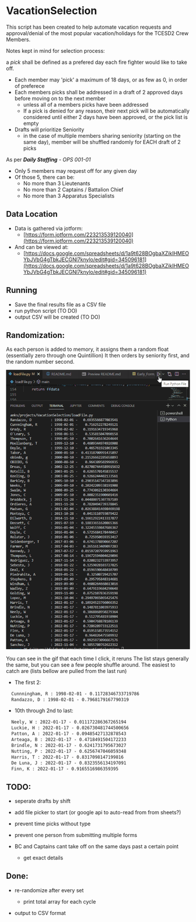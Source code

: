 # VacationSelection

This script has been created to help automate vacation requests and approval/denial of the most popular vacation/holidays for the TCESD2 Crew Members.

Notes kept in mind for selection process:

a _pick_ shall be defined as a prefered day each fire fighter would like to take off.

- Each member may 'pick' a maximum of 18 days, or as few as 0, in order of preferece
- Each members picks shall be addressed in a draft of 2 approved days before moving on to the next member
  - unless all of a members picks have been addressed
  - If a pick is denied for any reason, their next pick will be automatically considered until either 2 days have been approved, or the pick list is empty
- Drafts will prioritize Seniority
  - in the case of multiple members sharing seniority (starting on the same day), member will be shuffled randomly for EACH draft of 2 picks

As per _**Daily Staffing** - OPS 001-01_

- Only 5 members may request off for any given day
- Of those 5, there can be:
  - No more than 3 Lieutenants
  - No more than 2 Captains / Battalion Chief
  - No more than 3 Apparatus Specialists

## Data Location

- Data is gathered via jotform:
  - [https://form.jotform.com/223213539120040](https://form.jotform.com/223213539120040)
- And can be viewed at:
  - [https://docs.google.com/spreadsheets/d/1a9t628BOgbaXZikIHMEOYbJVbG4gTbkJECGNl7knylo/edit#gid=345096181](https://docs.google.com/spreadsheets/d/1a9t628BOgbaXZikIHMEOYbJVbG4gTbkJECGNl7knylo/edit#gid=345096181)

## Running

- Save the final results file as a CSV file
- run python script (TO DO)
- output CSV will be created (TO DO)

## Randomization:

As each person is added to memory, it assigns them a random float (essentially zero through one Quintillion)
It then orders by seniority first, and the random number second.

![randomization demonstration](https://github.com/Brian-Fairbanks/VacationSelection/blob/main/readme/Randomization.gif?raw=true)

You can see in the gif that each time I click, it reruns
The list stays generally the same, but you can see a few people shuffle around. The easiest to catch are
(lists bellow are pulled from the last run)

- The first 2:

```
  Cunnningham, R : 1998-02-01 - 0.11728346733719786
  Randazzo, D : 1998-02-01 - 0.7968179167790319
```

- 10th through 2nd to last:

```
  Neely, W : 2022-01-17 - 0.011172286367265194
  Luckie, H : 2022-01-17 - 0.026730481744500656
  Patton, A : 2022-01-17 - 0.09485427132878543
  Arteaga, B : 2022-01-17 - 0.4718491504172233
  Brindle, N : 2022-01-17 - 0.6241731795673027
  Nutting, P : 2022-01-17 - 0.6256747046059348
  Harris, T : 2022-01-17 - 0.8317098147199816
  De Luna, J : 2022-01-17 - 0.8323556134197091
  Finn, K : 2022-01-17 - 0.9165516986359395
```

## TODO:

- seperate drafts by shift
- add file picker to start (or google api to auto-read from from sheets?)
- prevent time picks without type
- prevent one person from submitting multiple forms

- BC and Captains cant take off on the same days past a certain point
  - get exact details

## Done:

- re-randomize after every set

  - print total array for each cycle

- output to CSV format
